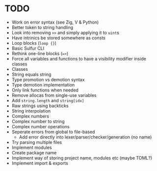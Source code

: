 # TODO
- Work on error syntax (see Zig, V & Python)
- Better token to string handling
- Look into removing `>>` and simply applying it to `uint`s
- Have intrinics be stored somewhere as consts
- Loop blocks (`loop {}`)
- Basic Sulfur CLI
- Rethink one-line blocks (`=>`)
- Force all variables and functions to have a visibility modifier inside classes
- Classes
- String equals string
- Type promotion vs demotion syntax
- Type demotion implementation
- Only link functions when needed
- Remove allocas from single-use variables
- Add `string.length` and `string[idx]`
- Raw strings using backticks
- String interpolation
- Complex numbers
- Complex number to string
- Complex number operations
- Seperate errors from global to file-based
    - Add error directly into lexer/parser/checker/generation (no name)
- Try parsing multiple files
- Implement modules
- Create package name
- Implement way of storing project name, modules etc (maybe TOML?)
- Implement import & exports
